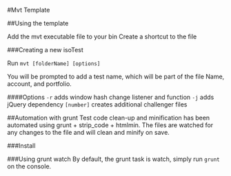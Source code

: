 #Mvt Template

##Using the template

Add the mvt executable file to your bin
Create a shortcut to the file

###Creating a new isoTest

Run `mvt [folderName] [options]`

You will be prompted to add a test name, which will be part of the file Name, account, and portfolio.

####Options
`-r` adds window hash change listener and function
`-j` adds jQuery dependency
`[number]` creates additional challenger files

##Automation with grunt
Test code clean-up and minification has been automated using grunt + strip_code + htmlmin. The files are watched for any changes to the file and will clean and minify on save.

###Install

###Using grunt watch
By default, the grunt task is watch, simply run `grunt` on the console.

